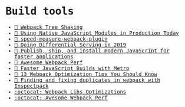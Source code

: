 <samp>

# Build tools

- [📝 Webpack Tree Shaking](https://webpack.js.org/guides/tree-shaking/#clarifying-tree-shaking-and-sideeffects)
- [📝 Using Native JavaScript Modules in Production Today](https://philipwalton.com/articles/using-native-javascript-modules-in-production-today)
- [📝 speed-measure-webpack-plugin](https://www.npmjs.com/package/speed-measure-webpack-plugin)
- [📝 Doing Differential Serving in 2019](https://calendar.perfplanet.com/2018/doing-differential-serving-in-2019)
- [📝 Publish, ship, and install modern JavaScript for faster applications](https://web.dev/publish-modern-javascript/)
- [📝 Awesome Webpack Perf](https://github.com/iamakulov/awesome-webpack-perf)
- [📝 Faster JavaScript Builds with Metro](https://medium.com/airbnb-engineering/faster-javascript-builds-with-metro-cfc46d617a1f)
- [📝 13 Webpack Optimization Tips You Should Know](https://medium.com/frontend-canteen/13-webpack-optimization-tips-you-should-know-668666f8c020)
- [📝 Finding and fixing duplicates in webpack with Inspectpack](https://formidable.com/blog/2018/finding-webpack-duplicates-with-inspectpack-plugin/)
- [:octocat: Webpack Libs Optimizations](https://github.com/GoogleChromeLabs/webpack-libs-optimizations)
- [:octocat: Awesome Webpack Perf](https://github.com/iamakulov/awesome-webpack-perf)

</samp>

